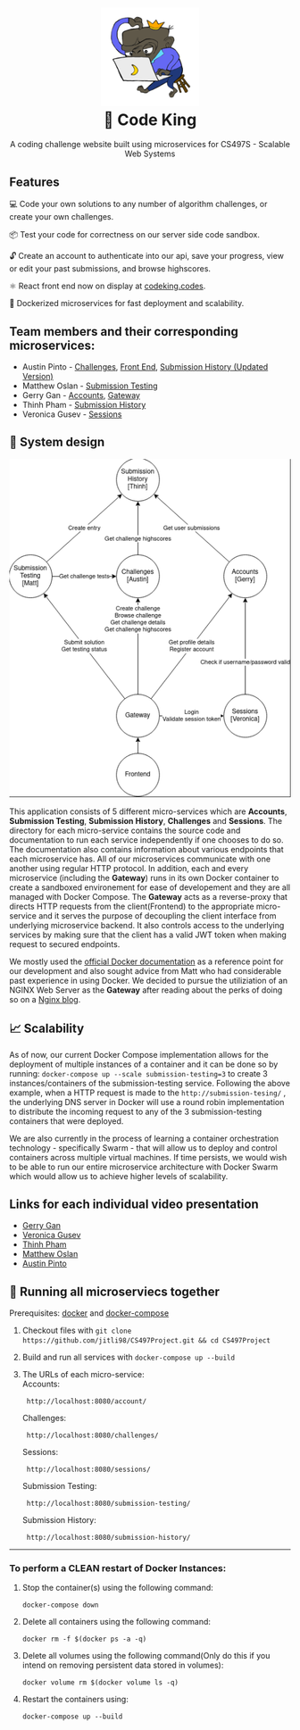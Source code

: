 

<h1 align="center">
  <a href="http://codeking.codes/">
    <img src="img/code-king-logo.png"   width=35% height=35%><br/>
  </a>
  👑 Code King 
</h1>
<p align="center" justify="center">  
  A coding challenge website built using microservices for CS497S - Scalable Web Systems
</p>

## Features
💻 Code your own solutions to any number of algorithm challenges, or create your own challenges.

📦 Test your code for correctness on our server side code sandbox.

🔓 Create an account to authenticate into our api, save your progress, view or edit your past submissions, and browse highscores.

⚛ React front end now on display at [codeking.codes](http://codeking.codes/).

🐳 Dockerized microservices for fast deployment and scalability.

## Team members and their corresponding microservices:
* Austin Pinto - [Challenges](https://github.com/austinmp/code-king/tree/main/challenges), [Front End](http://codeking.codes/), [Submission History (Updated Version)](https://github.com/austinmp/code-king/tree/main/submission-history)
* Matthew Oslan - [Submission Testing](https://github.com/jitli98/CS497Project/tree/master/submission-testing)
* Gerry Gan - [Accounts](https://github.com/jitli98/CS497Project/tree/master/IdentityManagement), [Gateway](https://github.com/jitli98/CS497Project/tree/master/Gateway)
* Thinh Pham - [Submission History](https://github.com/jitli98/CS497Project/tree/master/submission-history)
* Veronica Gusev - [Sessions](https://github.com/jitli98/CS497Project/tree/master/sessions)


## 📝  System design

![Alt text](img/microservice-architecture.png)

This application consists of 5 different micro-services which are **Accounts**, **Submission Testing**, **Submission History**, **Challenges** and **Sessions**. The directory for each micro-service contains the source code and documentation to run each service independently if one chooses to do so. The documentation also contains information about various endpoints that each microservice has. All of our microservices communicate with one another using regular HTTP protocol. In addition, each and every microservice (including the **Gateway**) runs in its own Docker container to create a sandboxed environement for ease of developement and they are all managed with Docker Compose. The **Gateway** acts as a reverse-proxy that directs HTTP requests from the client(Frontend) to the appropriate micro-service and it serves the purpose of decoupling the client interface from underlying microservice backend. It also controls access to the underlying services by making sure that the client has a valid JWT token when making request to secured endpoints. 

We mostly used the [official Docker documentation](https://docs.docker.com/get-started/) as a reference point for our development and also sought advice from Matt who had considerable past experience in using Docker. We decided to pursue the utiliziation of an NGINX Web Server as the **Gateway** after reading about the perks of doing so on a [Nginx blog](https://www.nginx.com/blog/building-microservices-using-an-api-gateway/).

## 📈 Scalability

As of now, our current Docker Compose implementation allows for the deployment of multiple instances of a container and it can be done so by running: `docker-compose up --scale submission-testing=3` to create 3 instances/containers of the submission-testing service. Following the above example, when a HTTP request is made to the `http://submission-tesing/` , the underlying DNS server in Docker will use a round robin implementation to distribute the incoming request to any of the 3 submission-testing containers that were deployed. 

We are also currently in the process of learning a container orchestration technology - specifically Swarm - that will allow us to deploy and control containers across multiple virtual machines. If time persists, we would wish to be able to run our entire microservice architecture with Docker Swarm which would allow us to achieve higher levels of scalability.

## Links for each individual video presentation
* [Gerry Gan](https://youtu.be/Sl-UmJx18_U)
* [Veronica Gusev]()
* [Thinh Pham]()
* [Matthew Oslan]()
* [Austin Pinto]()


## 🐳 Running all microserviecs together 

Prerequisites: [docker](https://docs.docker.com/engine/install/) and [docker-compose](https://docs.docker.com/compose/install/)

1. Checkout files with `git clone https://github.com/jitli98/CS497Project.git && cd CS497Project`

2. Build and run all services with `docker-compose up --build`

3. The URLs of each micro-service: \
    Accounts:
    ```
     http://localhost:8080/account/
    ```
    Challenges:
    ```
     http://localhost:8080/challenges/
    ```
    Sessions:
    ```
     http://localhost:8080/sessions/
    ```
    Submission Testing:
    ```
     http://localhost:8080/submission-testing/
    ```
    Submission History:
    ```
     http://localhost:8080/submission-history/
    ```

<hr>

### To perform a CLEAN restart of Docker Instances:
1. Stop the container(s) using the following command:
    ```
    docker-compose down
    ```
2. Delete all containers using the following command:
    ```
    docker rm -f $(docker ps -a -q)
    ``` 
3. Delete all volumes using the following command(Only do this if you intend on removing persistent data stored in volumes):
    ```
    docker volume rm $(docker volume ls -q)
    ``` 
4. Restart the containers using:
    ```
    docker-compose up --build
    ```

